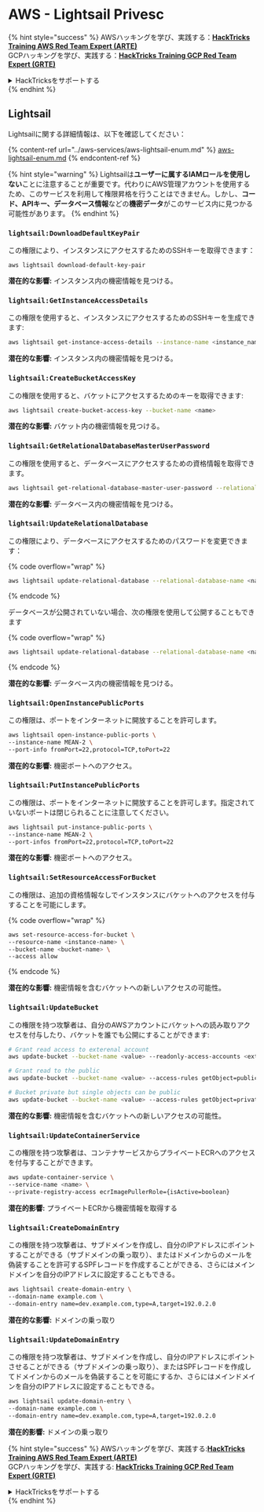 # AWS - Lightsail Privesc

{% hint style="success" %}
AWSハッキングを学び、実践する：<img src="../../../.gitbook/assets/image (1).png" alt="" data-size="line">[**HackTricks Training AWS Red Team Expert (ARTE)**](https://training.hacktricks.xyz/courses/arte)<img src="../../../.gitbook/assets/image (1).png" alt="" data-size="line">\
GCPハッキングを学び、実践する：<img src="../../../.gitbook/assets/image (2).png" alt="" data-size="line">[**HackTricks Training GCP Red Team Expert (GRTE)**<img src="../../../.gitbook/assets/image (2).png" alt="" data-size="line">](https://training.hacktricks.xyz/courses/grte)

<details>

<summary>HackTricksをサポートする</summary>

* [**サブスクリプションプラン**](https://github.com/sponsors/carlospolop)を確認してください！
* **💬 [**Discordグループ**](https://discord.gg/hRep4RUj7f)または[**Telegramグループ**](https://t.me/peass)に参加するか、**Twitter** 🐦 [**@hacktricks\_live**](https://twitter.com/hacktricks\_live)**をフォローしてください。**
* **ハッキングのトリックを共有するには、[**HackTricks**](https://github.com/carlospolop/hacktricks)および[**HackTricks Cloud**](https://github.com/carlospolop/hacktricks-cloud)のGitHubリポジトリにPRを送信してください。**

</details>
{% endhint %}

## Lightsail

Lightsailに関する詳細情報は、以下を確認してください：

{% content-ref url="../aws-services/aws-lightsail-enum.md" %}
[aws-lightsail-enum.md](../aws-services/aws-lightsail-enum.md)
{% endcontent-ref %}

{% hint style="warning" %}
Lightsailは**ユーザーに属するIAMロールを使用しない**ことに注意することが重要です。代わりにAWS管理アカウントを使用するため、このサービスを利用して権限昇格を行うことはできません。しかし、**コード、APIキー、データベース情報**などの**機密データ**がこのサービス内に見つかる可能性があります。
{% endhint %}

### `lightsail:DownloadDefaultKeyPair`

この権限により、インスタンスにアクセスするためのSSHキーを取得できます：
```
aws lightsail download-default-key-pair
```
**潜在的な影響:** インスタンス内の機密情報を見つける。

### `lightsail:GetInstanceAccessDetails`

この権限を使用すると、インスタンスにアクセスするためのSSHキーを生成できます:
```bash
aws lightsail get-instance-access-details --instance-name <instance_name>
```
**潜在的な影響:** インスタンス内の機密情報を見つける。

### `lightsail:CreateBucketAccessKey`

この権限を使用すると、バケットにアクセスするためのキーを取得できます:
```bash
aws lightsail create-bucket-access-key --bucket-name <name>
```
**潜在的な影響:** バケット内の機密情報を見つける。

### `lightsail:GetRelationalDatabaseMasterUserPassword`

この権限を使用すると、データベースにアクセスするための資格情報を取得できます。
```bash
aws lightsail get-relational-database-master-user-password --relational-database-name <name>
```
**潜在的な影響:** データベース内の機密情報を見つける。

### `lightsail:UpdateRelationalDatabase`

この権限により、データベースにアクセスするためのパスワードを変更できます：

{% code overflow="wrap" %}
```bash
aws lightsail update-relational-database --relational-database-name <name> --master-user-password <strong_new_password>
```
{% endcode %}

データベースが公開されていない場合、次の権限を使用して公開することもできます

{% code overflow="wrap" %}
```bash
aws lightsail update-relational-database --relational-database-name <name> --publicly-accessible
```
{% endcode %}

**潜在的な影響:** データベース内の機密情報を見つける。

### `lightsail:OpenInstancePublicPorts`

この権限は、ポートをインターネットに開放することを許可します。
```bash
aws lightsail open-instance-public-ports \
--instance-name MEAN-2 \
--port-info fromPort=22,protocol=TCP,toPort=22
```
**潜在的な影響:** 機密ポートへのアクセス。

### `lightsail:PutInstancePublicPorts`

この権限は、ポートをインターネットに開放することを許可します。指定されていないポートは閉じられることに注意してください。
```bash
aws lightsail put-instance-public-ports \
--instance-name MEAN-2 \
--port-infos fromPort=22,protocol=TCP,toPort=22
```
**潜在的な影響:** 機密ポートへのアクセス。

### `lightsail:SetResourceAccessForBucket`

この権限は、追加の資格情報なしでインスタンスにバケットへのアクセスを付与することを可能にします。

{% code overflow="wrap" %}
```bash
aws set-resource-access-for-bucket \
--resource-name <instance-name> \
--bucket-name <bucket-name> \
--access allow
```
{% endcode %}

**潜在的な影響:** 機密情報を含むバケットへの新しいアクセスの可能性。

### `lightsail:UpdateBucket`

この権限を持つ攻撃者は、自分のAWSアカウントにバケットへの読み取りアクセスを付与したり、バケットを誰でも公開にすることができます:
```bash
# Grant read access to exterenal account
aws update-bucket --bucket-name <value> --readonly-access-accounts <external_account>

# Grant read to the public
aws update-bucket --bucket-name <value> --access-rules getObject=public,allowPublicOverrides=true

# Bucket private but single objects can be public
aws update-bucket --bucket-name <value> --access-rules getObject=private,allowPublicOverrides=true
```
**潜在的な影響:** 機密情報を含むバケットへの新しいアクセスの可能性。

### `lightsail:UpdateContainerService`

この権限を持つ攻撃者は、コンテナサービスからプライベートECRへのアクセスを付与することができます。
```bash
aws update-container-service \
--service-name <name> \
--private-registry-access ecrImagePullerRole={isActive=boolean}
```
**潜在的影響:** プライベートECRから機密情報を取得する

### `lightsail:CreateDomainEntry`

この権限を持つ攻撃者は、サブドメインを作成し、自分のIPアドレスにポイントすることができる（サブドメインの乗っ取り）、またはドメインからのメールを偽装することを許可するSPFレコードを作成することができる、さらにはメインドメインを自分のIPアドレスに設定することもできる。
```bash
aws lightsail create-domain-entry \
--domain-name example.com \
--domain-entry name=dev.example.com,type=A,target=192.0.2.0
```
**潜在的な影響:** ドメインの乗っ取り

### `lightsail:UpdateDomainEntry`

この権限を持つ攻撃者は、サブドメインを作成し、自分のIPアドレスにポイントさせることができる（サブドメインの乗っ取り）、またはSPFレコードを作成してドメインからのメールを偽装することを可能にするか、さらにはメインドメインを自分のIPアドレスに設定することもできる。
```bash
aws lightsail update-domain-entry \
--domain-name example.com \
--domain-entry name=dev.example.com,type=A,target=192.0.2.0
```
**潜在的影響:** ドメインの乗っ取り

{% hint style="success" %}
AWSハッキングを学び、実践する:<img src="../../../.gitbook/assets/image (1).png" alt="" data-size="line">[**HackTricks Training AWS Red Team Expert (ARTE)**](https://training.hacktricks.xyz/courses/arte)<img src="../../../.gitbook/assets/image (1).png" alt="" data-size="line">\
GCPハッキングを学び、実践する: <img src="../../../.gitbook/assets/image (2).png" alt="" data-size="line">[**HackTricks Training GCP Red Team Expert (GRTE)**<img src="../../../.gitbook/assets/image (2).png" alt="" data-size="line">](https://training.hacktricks.xyz/courses/grte)

<details>

<summary>HackTricksをサポートする</summary>

* [**サブスクリプションプラン**](https://github.com/sponsors/carlospolop)を確認してください!
* **💬 [**Discordグループ**](https://discord.gg/hRep4RUj7f)または[**テレグラムグループ**](https://t.me/peass)に参加するか、**Twitter** 🐦 [**@hacktricks\_live**](https://twitter.com/hacktricks\_live)**をフォローしてください。**
* **[**HackTricks**](https://github.com/carlospolop/hacktricks)および[**HackTricks Cloud**](https://github.com/carlospolop/hacktricks-cloud)のgithubリポジトリにPRを提出してハッキングトリックを共有してください。**

</details>
{% endhint %}
